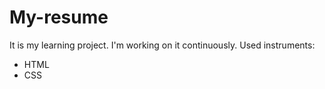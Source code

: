 # My-resume
It is my learning project. I'm working on it continuously.
Used instruments:
  - HTML
  - CSS
